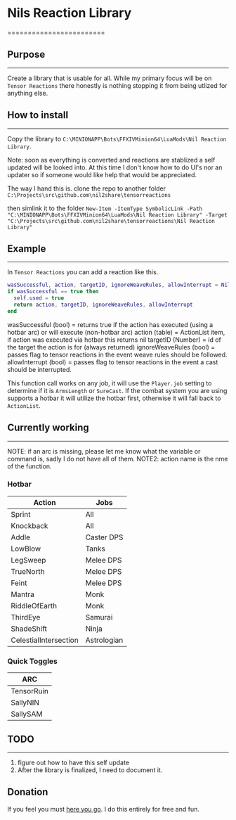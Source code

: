# Nils Reaction Library

========================

## Purpose

---------------
Create a library that is usable for all.  While my primary focus will be on `Tensor Reactions` there honestly is nothing stopping it from being utlized for anything else.

## How to install

---------------
Copy the library to `C:\MINIONAPP\Bots\FFXIVMinion64\LuaMods\Nil Reaction Library`.

Note: soon as everything is converted and reactions are stablized a self updated will be looked into.  At this time I don't know how to do UI's nor an updater so if someone would like help that would be appreciated.

The way I hand this is. clone the repo to another folder `C:\Projects\src\github.com\nil2share\tensorreactions`

then simlink it to the folder
`New-Item -ItemType SymbolicLink -Path "C:\MINIONAPP\Bots\FFXIVMinion64\LuaMods\Nil Reaction Library" -Target "C:\Projects\src\github.com\nil2share\tensorreactions\Nil Reaction Library"`

## Example

---------------

In `Tensor Reactions` you can add a reaction like this.

```LUA
wasSuccessful, action, targetID, ignoreWeaveRules, allowInterrupt = NilsReactionLibrary.Combat.Actions.Knockback()
if wasSuccessful == true then
  self.used = true
  return action, targetID, ignoreWeaveRules, allowInterrupt
end
```

wasSuccessful (bool) = returns true if the action has executed (using a hotbar arc) or will execute (non-hotbar arc)
action (table) = ActionList item, if action was executed via hotbar this returns nil
targetID (Number) = id of the target the action is for (always returned)
ignoreWeaveRules (bool) = passes flag to tensor reactions in the event weave rules should be followed.
allowInterrupt (bool) = passes flag to tensor reactions in the event a cast should be interrupted.

This function call works on any job, it will use the `Player.job` setting to determine if it is `ArmsLength` or `SureCast`.  If the combat system you are using supports a hotbar it will utilize the hotbar first, otherwise it will fall back to `ActionList`.

## Currently working

---------------

NOTE: if an arc is missing, please let me know what the variable or command is, sadly I do not have all of them.
NOTE2: action name is the nme of the function.

### Hotbar

| Action | Jobs |
|---|---|
| Sprint | All |
| Knockback | All |
| Addle | Caster DPS |
| LowBlow | Tanks |
| LegSweep | Melee DPS |
| TrueNorth | Melee DPS |
| Feint | Melee DPS |
| Mantra | Monk |
| RiddleOfEarth | Monk |
| ThirdEye | Samurai |
| ShadeShift | Ninja |
| CelestialIntersection | Astrologian |

### Quick Toggles

| ARC |
|---|
| TensorRuin |
| SallyNIN |
| SallySAM |

## TODO

---------------

1. figure out how to have this self update
2. After the library is finalized, I need to document it.

## Donation

If you feel you must [here you go](https://www.patreon.com/nil2share).  I do this entirely for free and fun.
